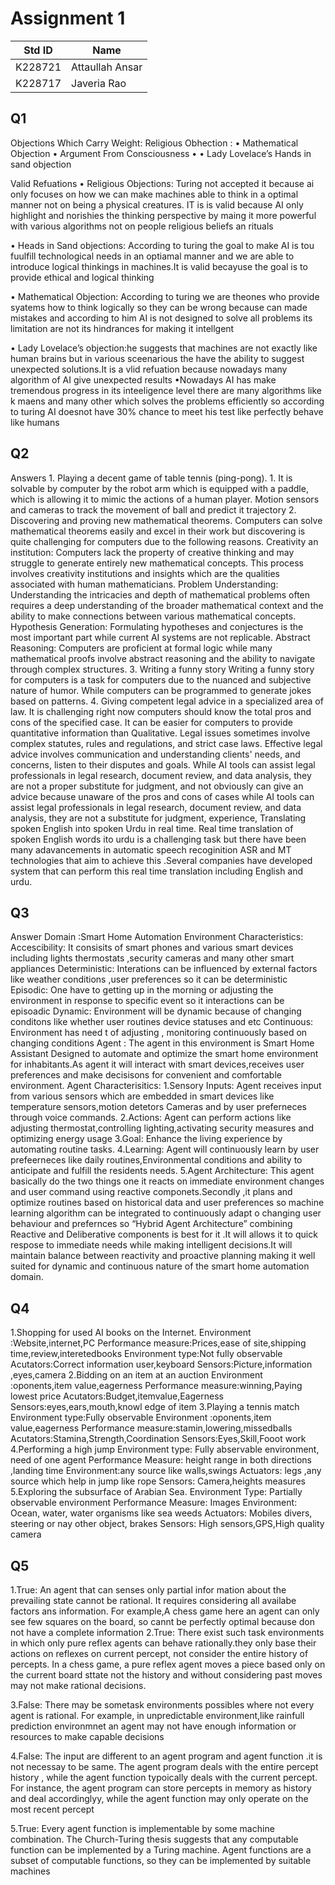 # Assignment 1
|Std ID|Name|
|------|-|
|K228721|Attaullah Ansar|
|K228717|Javeria Rao|

## Q1
Objections Which Carry Weight: Religious Obhection : • Mathematical Objection • Argument From Consciousness • • Lady Lovelace’s Hands in sand objection

Valid Refuations • Religious Objections: Turing not accepted it because ai only focuses on how we can make machines able to think in a optimal manner not on being a physical creatures. IT is is valid because AI only highlight and norishies the thinking perspective by maing it more powerful with various algorithms not on people religious beliefs an rituals

• Heads in Sand objections: According to turing the goal to make AI is tou fuulfill technological needs in an optiamal manner and we are able to introduce logical thinkings in machines.It is valid becayuse the goal is to provide ethical and logical thinking

• Mathematical Objection: According to turing we are theones who provide syatems how to think logically so they can be wrong because can made mistakes and according to him AI is not designed to solve all problems its limitation are not its hindrances for making it intellgent

• Lady Lovelace’s objection:he suggests that machines are not exactly like human brains but in various sceenarious the have the ability to suggest unexpected solutions.It is a vlid refuation because nowadays many algorithm of AI give unexpected results •Nowadays AI has make tremendous progress in its inteeligence level there are many algorithms like k maens and many other which solves the problems efficiently so according to turing AI doesnot have 30% chance to meet his test like perfectly behave like humans
## Q2
Answers 1. Playing a decent game of table tennis (ping-pong). 1. It is solvable by computer by the robot arm which is equipped with a paddle, which is allowing it to mimic the actions of a human player. Motion sensors and cameras to track the movement of ball and predict it trajectory 2. Discovering and proving new mathematical theorems. Computers can solve mathematical theorems easily and excel in their work but discovering is quite challenging for computers due to the following reasons. Creativity an institution: Computers lack the property of creative thinking and may struggle to generate entirely new mathematical concepts. This process involves creativity institutions and insights which are the qualities associated with human mathematicians. Problem Understanding: Understanding the intricacies and depth of mathematical problems often requires a deep understanding of the broader mathematical context and the ability to make connections between various mathematical concepts. Hypothesis Generation: Formulating hypotheses and conjectures is the most important part while current AI systems are not replicable. Abstract Reasoning: Computers are proficient at formal logic while many mathematical proofs involve abstract reasoning and the ability to navigate through complex structures. 3. Writing a funny story Writing a funny story for computers is a task for computers due to the nuanced and subjective nature of humor. While computers can be programmed to generate jokes based on patterns. 4. Giving competent legal advice in a specialized area of law. It is challenging right now computers should know the total pros and cons of the specified case. It can be easier for computers to provide quantitative information than Qualitative. Legal issues sometimes involve complex statutes, rules and regulations, and strict case laws. Effective legal advice involves communication and understanding clients' needs, and concerns, listen to their disputes and goals. While AI tools can assist legal professionals in legal research, document review, and data analysis, they are not a proper
substitute for judgment, and not obviously can give an advice because unaware of the pros and cons of cases while AI tools can assist legal professionals in legal research, document review, and data analysis, they are not a substitute for judgment, experience,
Translating spoken English into spoken Urdu in real time. Real time translation of spoken English words ito urdu is a challenging task but there have been many adavancements in automatic speech recoginition ASR and MT technologies that aim to achieve this .Several companies have developed system that can perform this real time translation including English and urdu.
## Q3
Answer Domain :Smart Home Automation Environment Characteristics: Accescibility: It consisits of smart phones and various smart devices including lights thermostats ,security cameras and many other smart appliances Deterministic: Interations can be influenced by external factors like weather conditions ,user preferences so it can be deterministic Episodic: One have to getting up in the morning or adjusting the environment in response to specific event so it interactions can be episoadic Dynamic: Environment will be dynamic because of changing conditons like whether user routines device statuses and etc Continuous: Environment has need t of adjusting , monitoring continuously based on changing conditions Agent : The agent in this environment is Smart Home Assistant Designed to automate and optimize the smart home environment for inhabitants.As agent it will interact with smart devices,receives user preferences and make decisisons for convenient and comfortable environment. Agent Characterisitics: 1.Sensory Inputs: Agent receives input from various sensors which are embedded in smart devices like temperature sensors,motion detetors Cameras and by user preferneces through voice commands. 2.Actions: Agent can perform actions like adjusting thermostat,controlling lighting,activating security measures and optimizing energy usage 3.Goal: Enhance the living experience by automating routine tasks. 4.Learning: Agent will continuously learn by user prefeerneces like daily routines,Environmental conditions and ability to anticipate and fulfill the residents needs. 5.Agent Architecture: This agent basically do the two things one it reacts on immediate environment changes and user command using reactive componets.Secondly ,it plans and optimize routines based on historical data and user preferences so machine learning algorithm can be integrated to continuously adapt o changing user behaviour and prefernces so “Hybrid Agent Architecture” combining Reactive and Deliberative components is best for it .It will allows it to quick respose to immediate needs while making intelligent decisions.It will maintain balance between reactivity and proactive planning making it well suited for dynamic and continuous nature of the smart home automation domain.
## Q4
1.Shopping for used AI books on the Internet. 
Environment :Website,internet,PC Performance measure:Prices,ease of site,shipping time,review,interetedbooks 
Environment type:Not fully observable Acutators:Correct information user,keyboard Sensors:Picture,information ,eyes,camera 
2.Bidding on an item at an auction Environment :oponents,item value,eagerness Performance measure:winning,Paying lowest price Acutators:Budget,itemvalue,Eagerness Sensors:eyes,ears,mouth,knowl edge of item 
3.Playing a tennis match Environment type:Fully observable Environment :oponents,item value,eagerness Performance measure:stamin,lowering,missedballs Acutators:Stamina,Strength,Coordination Sensors:Eyes,Skill,Fooot work
4.Performing a high jump Environment type: Fully abservable environment, need of one agent Performance Measure: height range in both directions ,landing time Environment:any source like walls,swings Actuators: legs ,any source which help in jump like rope Sensors: Camera,heights measures 
5.Exploring the subsurface of Arabian Sea. Environment Type: Partially observable environment Performance Measure: Images Environment: Ocean, water, water organisms like sea weeds Actuators: Mobiles divers, steering or nay other object, brakes Sensors: High sensors,GPS,High quality camera
## Q5
1.True: An agent that can senses only partial infor mation about the prevailing state cannot be rational. It requires considering all availabe factors ans information. For example,A chess game here an agent can only see few squares on the board, so cannt be perfectly optimal because don not have a complete information
2.True: There exist such task environments in which only pure reflex agents can behave rationally.they only base their actions on reflexes on current percept, not consider the entire history of percepts. In a chess game, a pure reflex agent moves a piece based only on the current board sttate not the history and without considering past moves may not make rational decisions.

3.False: There may be sometask environments possibles where not every agent is rational. For example, in unpredictable environment,like rainfull prediction environmnet an agent may not have enough information or resources to make capable decisions

4.False: The input are different to an agent program and agent function .it is not necessay to be same. The agent program deals with the entire percept history , while the agent function typoically deals with the current percept. For instance, the agent program can store percepts in memory as history and deal accordinglyy, while the agent function may only operate on the most recent percept

5.True: Every agent function is implementable by some machine combination. The Church-Turing thesis suggests that any computable function can be implemented by a Turing machine. Agent functions are a subset of computable functions, so they can be implemented by suitable machines
